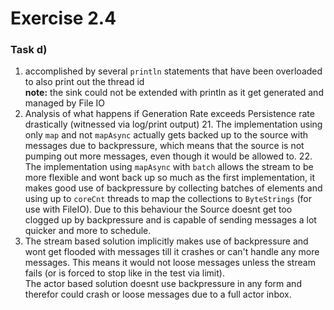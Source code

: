 Exercise 2.4
===

### Task d)

1. accomplished by several `println` statements that have been overloaded to also print out the thread id\
  **note:** the sink could not be extended with println as it get generated and managed by File IO
2. Analysis of what happens if Generation Rate exceeds Persistence rate drastically (witnessed via log/print output)
   21. The implementation using only `map` and not `mapAsync` actually gets backed up to the source with messages due to
    backpressure, which means that the source is not pumping out more messages, even though it would be allowed to.
   22. The implementation using `mapAsync` with `batch` allows the stream to be more flexible and wont back up so much 
   as the first implementation, it makes good use of backpressure by collecting batches of elements and using up to `coreCnt`
   threads to map the collections to `ByteStrings` (for use with FileIO).
   Due to this behaviour the Source doesnt get too clogged up by backpressure and is capable of sending messages a lot 
   quicker and more to schedule.
3. The stream based solution implicitly makes use of backpressure and wont get flooded with messages till it crashes or 
  can't handle any more messages. This means it would not loose messages unless the stream fails 
  (or is forced to stop like in the test via limit).\
  The actor based solution doesnt use backpressure in any form and therefor could crash or loose messages due to a full
  actor inbox.